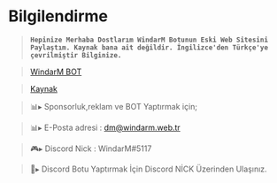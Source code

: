 # **Bilgilendirme**

> **`Hepinize Merhaba Dostlarım WindarM Botunun Eski Web Sitesini Paylaştım. Kaynak bana ait değildir. İngilizce'den Türkçe'ye çevrilmiştir Bilginize.`**

> [WindarM BOT](https://discord.gg/dKESRJ2XTY)

> [Kaynak](https://github.com/itshoozi)

> 📊▸ Sponsorluk,reklam ve BOT Yaptırmak için;

> 📊▸ E-Posta adresi : dm@windarm.web.tr

> 🎮▸ Discord Nick : WindarM#5117

> 📝▸ Discord Botu Yaptırmak İçin Discord NİCK Üzerinden Ulaşınız.
